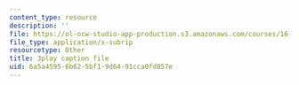 ```yaml
---
content_type: resource
description: ''
file: https://ol-ocw-studio-app-production.s3.amazonaws.com/courses/16-660j-introduction-to-lean-six-sigma-methods-january-iap-2012/6a5a45956b625bf19d6491cca0fd857e_hQRfikgHzdg.vtt
file_type: application/x-subrip
resourcetype: Other
title: 3play caption file
uid: 6a5a4595-6b62-5bf1-9d64-91cca0fd857e
---
```

